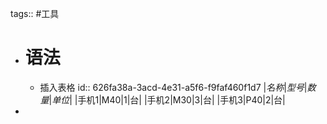 tags:: #工具

- # 语法
	- 插入表格
	  id:: 626fa38a-3acd-4e31-a5f6-f9faf460f1d7
	  |*名称*|*型号*|*数量*|*单位*|
	  |手机1|M40|1|台|
	  |手机2|M30|3|台|
	  |手机3|P40|2|台|
-